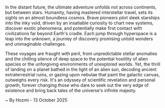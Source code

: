 
In the distant future, the ultimate adventure unfolds not across continents, but between stars. Humanity, having mastered interstellar travel, sets its sights on an almost boundless cosmos. Brave pioneers pilot sleek starships into the inky void, driven by an insatiable curiosity to chart new systems, discover exotic phenomena, and potentially make first contact with civilizations far beyond Earth's cradle. Each jump through hyperspace is a leap into the unknown, a journey of discovery promising untold wonders and unimaginable challenges.

These voyages are fraught with peril, from unpredictable stellar anomalies and the chilling silence of deep space to the potential hostility of alien species or the unforgiving environments of unexplored worlds. Yet, the thrill of landing on a planet bathed in the light of an alien sun, decoding ancient extraterrestrial ruins, or gazing upon nebulae that paint the galactic canvas, outweighs every risk. It's an odyssey of scientific revelation and personal growth, forever changing those who dare to seek out the very edge of existence and bring back tales of the universe's infinite majesty.

~ By Hozmi - 13 October 2025
